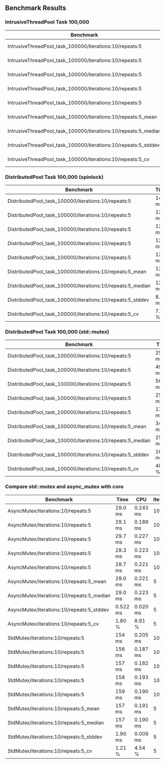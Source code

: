 ## Benchmark Results

### IntrusiveThreadPool Task 100,000

| Benchmark                                                      | Time    | CPU    | Iterations |
|----------------------------------------------------------------|---------|--------|------------|
| IntrusiveThreadPool_task_100000/iterations:10/repeats:5        | 304 ms  | 89.4 ms| 10         |
| IntrusiveThreadPool_task_100000/iterations:10/repeats:5        | 339 ms  | 86.4 ms| 10         |
| IntrusiveThreadPool_task_100000/iterations:10/repeats:5        | 345 ms  | 90.6 ms| 10         |
| IntrusiveThreadPool_task_100000/iterations:10/repeats:5        | 301 ms  | 98.1 ms| 10         |
| IntrusiveThreadPool_task_100000/iterations:10/repeats:5        | 309 ms  | 100.0 ms| 10        |
| IntrusiveThreadPool_task_100000/iterations:10/repeats:5_mean   | 320 ms  | 92.9 ms| 5          |
| IntrusiveThreadPool_task_100000/iterations:10/repeats:5_median | 309 ms  | 90.6 ms| 5          |
| IntrusiveThreadPool_task_100000/iterations:10/repeats:5_stddev | 20.8 ms | 5.86 ms| 5          |
| IntrusiveThreadPool_task_100000/iterations:10/repeats:5_cv     | 6.50 %  | 6.31 % | 5          |

### DistributedPool Task 100,000 (spinlock)

| Benchmark                                                     | Time   | CPU     | Iterations |
|---------------------------------------------------------------|--------|---------|------------|
| DistributedPool_task_100000/iterations:10/repeats:5           | 143 ms | 60.0 ms | 10         |
| DistributedPool_task_100000/iterations:10/repeats:5           | 123 ms | 59.3 ms | 10         |
| DistributedPool_task_100000/iterations:10/repeats:5           | 124 ms | 59.3 ms | 10         |
| DistributedPool_task_100000/iterations:10/repeats:5           | 122 ms | 58.6 ms | 10         |
| DistributedPool_task_100000/iterations:10/repeats:5           | 123 ms | 59.2 ms | 10         |
| DistributedPool_task_100000/iterations:10/repeats:5_mean      | 127 ms | 59.3 ms | 5          |
| DistributedPool_task_100000/iterations:10/repeats:5_median    | 123 ms | 59.3 ms | 5          |
| DistributedPool_task_100000/iterations:10/repeats:5_stddev    | 8.96 ms| 0.477 ms| 5          |
| DistributedPool_task_100000/iterations:10/repeats:5_cv        | 7.05 % | 0.80 %  | 5          |

### DistributedPool Task 100,000 (std::mutex)

| Benchmark                                                       | Time    | CPU    | Iterations |
|-----------------------------------------------------------------|---------|--------|------------|
| DistributedPool_task_100000/iterations:10/repeats:5             | 254 ms  | 96.8 ms| 10         |
| DistributedPool_task_100000/iterations:10/repeats:5             | 492 ms  | 196 ms | 10         |
| DistributedPool_task_100000/iterations:10/repeats:5             | 563 ms  | 224 ms | 10         |
| DistributedPool_task_100000/iterations:10/repeats:5             | 254 ms  | 118 ms | 10         |
| DistributedPool_task_100000/iterations:10/repeats:5             | 175 ms  | 83.4 ms| 10         |
| DistributedPool_task_100000/iterations:10/repeats:5_mean        | 348 ms  | 144 ms | 5          |
| DistributedPool_task_100000/iterations:10/repeats:5_median      | 254 ms  | 118 ms | 5          |
| DistributedPool_task_100000/iterations:10/repeats:5_stddev      | 169 ms  | 62.7 ms| 5          |
| DistributedPool_task_100000/iterations:10/repeats:5_cv          | 48.67 % | 43.65 %| 5          |

### Compare std::mutex and async_mutex with coro

| Benchmark                                     | Time     | CPU     | Iterations |
|-----------------------------------------------|----------|---------|------------|
| AsyncMutex/iterations:10/repeats:5            | 29.0 ms  | 0.243 ms| 10         |
| AsyncMutex/iterations:10/repeats:5            | 29.1 ms  | 0.189 ms| 10         |
| AsyncMutex/iterations:10/repeats:5            | 29.7 ms  | 0.227 ms| 10         |
| AsyncMutex/iterations:10/repeats:5            | 28.3 ms  | 0.223 ms| 10         |
| AsyncMutex/iterations:10/repeats:5            | 28.7 ms  | 0.221 ms| 10         |
| AsyncMutex/iterations:10/repeats:5_mean       | 29.0 ms  | 0.221 ms| 5          |
| AsyncMutex/iterations:10/repeats:5_median     | 29.0 ms  | 0.223 ms| 5          |
| AsyncMutex/iterations:10/repeats:5_stddev     | 0.522 ms | 0.020 ms| 5          |
| AsyncMutex/iterations:10/repeats:5_cv         | 1.80 %   | 8.91 %  | 5          |
| StdMutex/iterations:10/repeats:5              | 154 ms   | 0.205 ms| 10         |
| StdMutex/iterations:10/repeats:5              | 156 ms   | 0.187 ms| 10         |
| StdMutex/iterations:10/repeats:5              | 157 ms   | 0.182 ms| 10         |
| StdMutex/iterations:10/repeats:5              | 158 ms   | 0.193 ms| 10         |
| StdMutex/iterations:10/repeats:5              | 159 ms   | 0.190 ms| 10         |
| StdMutex/iterations:10/repeats:5_mean         | 157 ms   | 0.191 ms| 5          |
| StdMutex/iterations:10/repeats:5_median       | 157 ms   | 0.190 ms| 5          |
| StdMutex/iterations:10/repeats:5_stddev       | 1.90 ms  | 0.009 ms| 5          |
| StdMutex/iterations:10/repeats:5_cv           | 1.21 %   | 4.54 %  | 5          |